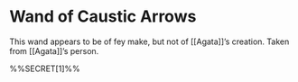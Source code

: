 # Wand of Caustic Arrows

This wand appears to be of fey make, but not of [[Agata]]’s creation. Taken from [[Agata]]’s person. 

%%SECRET[1]%%